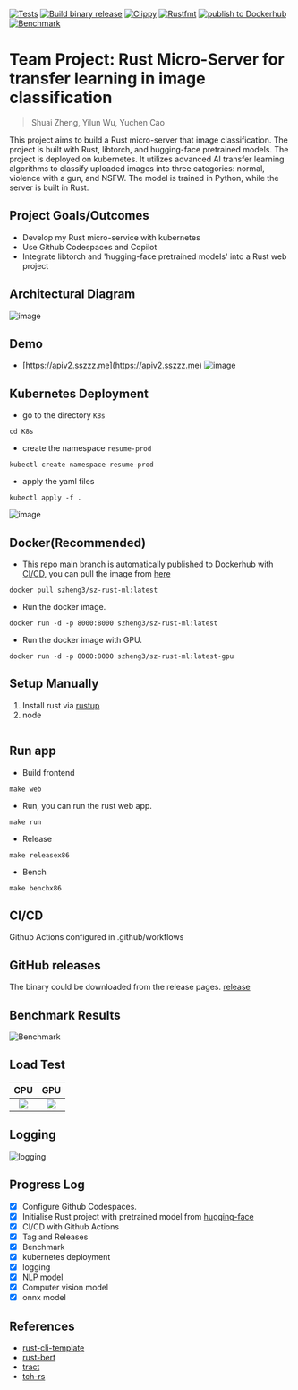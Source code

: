 
[![Tests](https://github.com/szheng3/rust_transfer_learning/actions/workflows/tests.yml/badge.svg)](https://github.com/szheng3/rust_transfer_learning/actions/workflows/tests.yml)
[![Build binary release](https://github.com/szheng3/rust_transfer_learning/actions/workflows/release.yml/badge.svg)](https://github.com/szheng3/rust_transfer_learning/actions/workflows/release.yml)
[![Clippy](https://github.com/szheng3/rust_transfer_learning/actions/workflows/lint.yml/badge.svg)](https://github.com/szheng3/rust_transfer_learning/actions/workflows/lint.yml)
[![Rustfmt](https://github.com/szheng3/rust_transfer_learning/actions/workflows/rustfmt.yml/badge.svg)](https://github.com/szheng3/rust_transfer_learning/actions/workflows/rustfmt.yml)
[![publish to Dockerhub](https://github.com/szheng3/rust_transfer_learning/actions/workflows/publish.yml/badge.svg)](https://github.com/szheng3/rust_transfer_learning/actions/workflows/publish.yml)
[![Benchmark](https://github.com/szheng3/rust_transfer_learning/actions/workflows/bench.yml/badge.svg)](https://github.com/szheng3/rust_transfer_learning/actions/workflows/bench.yml)

# Team Project: Rust Micro-Server for transfer learning in image classification
>Shuai Zheng, Yilun Wu, Yuchen Cao

This project aims to build a Rust micro-server that image classification.  The project is built with Rust, libtorch, and hugging-face pretrained models. The project is deployed on kubernetes.
It utilizes advanced AI transfer learning algorithms to classify uploaded images into three categories: normal, violence with a gun, and NSFW. The model is trained in Python, while the server is built in Rust.

## Project Goals/Outcomes


* Develop my Rust micro-service with kubernetes
* Use Github Codespaces and Copilot
* Integrate libtorch and 'hugging-face pretrained models' into a Rust web project

## Architectural Diagram


![image](./assets/ml.png)
## Demo
* [https://apiv2.sszzz.me](https://apiv2.sszzz.me)
  ![image](./assets/demo4.png)


## Kubernetes Deployment
* go to the directory `K8s`
```
cd K8s
```

* create the namespace `resume-prod`
```
kubectl create namespace resume-prod

```
* apply the yaml files
```
kubectl apply -f .
```
![image](./assets/k8s1.png)

## Docker(Recommended)

* This repo main branch is automatically published to Dockerhub with [CI/CD](https://github.com/szheng3/rust_transfer_learning/actions/workflows/publish.yml), you can pull the image from [here](https://hub.docker.com/repository/docker/szheng3/sz-rust-ml/general)
```
docker pull szheng3/sz-rust-ml:latest
```
* Run the docker image.
```
docker run -d -p 8000:8000 szheng3/sz-rust-ml:latest
```
* Run the docker image with GPU.
```
docker run -d -p 8000:8000 szheng3/sz-rust-ml:latest-gpu
```


## Setup Manually

1. Install rust via [rustup](https://rustup.rs/)
2. node
```
```


## Run app
* Build frontend
```
make web 
```
* Run, you can run the rust web app.
```
make run 
```

* Release
```
make releasex86
```

* Bench
```
make benchx86
```


## CI/CD

Github Actions configured in .github/workflows



## GitHub releases
The binary could be downloaded from the release pages. [release](https://github.com/szheng3/rust_transfer_learning/releases)

## Benchmark Results
![Benchmark](./assets/report2.png)

## Load Test
|            CPU             |            GPU             |
|:--------------------------:|:--------------------------:|
| ![](./assets/image001.png) | ![](./assets/image002.png) |

## Logging
![logging](./assets/logging.png)

## Progress Log

- [x] Configure Github Codespaces.
- [x] Initialise Rust project with pretrained model from [hugging-face](https://huggingface.co/transformers/model_doc/bart.html)
- [x] CI/CD with Github Actions
- [x] Tag and Releases
- [x] Benchmark
- [x] kubernetes deployment
- [x] logging
- [x] NLP model
- [x] Computer vision model
- [x] onnx model

## References


* [rust-cli-template](https://github.com/kbknapp/rust-cli-template)
* [rust-bert](https://github.com/guillaume-be/rust-bert)
* [tract](https://github.com/sonos/tract)
* [tch-rs](https://github.com/LaurentMazare/tch-rs)